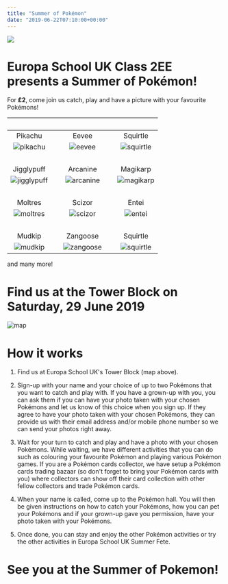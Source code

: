 ```yaml
---
title: "Summer of Pokémon"
date: "2019-06-22T07:10:00+00:00"
---
```


![](/pokefete/poke-fete-website-medium.png)

# Europa School UK Class 2EE presents a **Summer of Pokémon**!

For **£2**, come join us catch, play and have a picture with your favourite Pokémons!

&nbsp; | &nbsp; | &nbsp; | &nbsp; | &nbsp;
:---: | --- | :---: | --- | :----:
Pikachu | &nbsp; | Eevee | &nbsp; | Squirtle
![pikachu](/pokefete/pikachu.png) | &nbsp; | ![eevee](/pokefete/eevee.png) | &nbsp; | ![squirtle](/pokefete/squirtle.png)
&nbsp; | &nbsp; | &nbsp; | &nbsp; | &nbsp;
Jigglypuff | &nbsp; | Arcanine | &nbsp; | Magikarp
![jigglypuff](/pokefete/jigglypuff.png) | &nbsp; | ![arcanine](/pokefete/arcanine.png) | &nbsp; | ![magikarp](/pokefete/magikarp.png)
&nbsp; | &nbsp; | &nbsp; | &nbsp; | &nbsp;
Moltres | &nbsp; | Scizor | &nbsp; | Entei
![moltres](/pokefete/moltres.png) | &nbsp; | ![scizor](/pokefete/scizor.png) | &nbsp; | ![entei](/pokefete/entei.png)
&nbsp; | &nbsp; | &nbsp; | &nbsp; | &nbsp;
Mudkip | &nbsp; | Zangoose | &nbsp; | Squirtle
![mudkip](/pokefete/mudkip.png) | &nbsp; | ![zangoose](/pokefete/zangoose.png) | &nbsp; | ![squirtle](/pokefete/squirtle.png)

and many more!

# Find us at the Tower Block on Saturday, 29 June 2019

![map](/pokefete/findus.png)

# How it works

1. Find us at Europa School UK's Tower Block (map above).

2. Sign-up with your name and your choice of up to two Pokémons that you want to catch and play with. If you have a grown-up with you, you can ask them if you can have your photo taken with your chosen Pokémons and let us know of this choice when you sign up. If they agree to have your photo taken with your chosen Pokémons, they can provide us with their email address and/or mobile phone number so we can send your photos right away.

3. Wait for your turn to catch and play and have a photo with your chosen Pokémons. While waiting, we have different activities that you can do such as colouring your favourite Pokémon and playing various Pokémon games. If you are a Pokémon cards collector, we have setup a Pokémon cards trading bazaar (so don't forget to bring your Pokémon cards with you) where collectors can show off their card collection with other fellow collectors and trade Pokémon cards.

4. When your name is called, come up to the Pokémon hall. You will then be given instructions on how to catch your Pokémons, how you can pet your Pokémons and if your grown-up gave you permission, have your photo taken with your Pokémons.

5. Once done, you can stay and enjoy the other Pokémon activities or try the other activities in Europa School UK Summer Fete.


# See you at the Summer of Pokemon!








